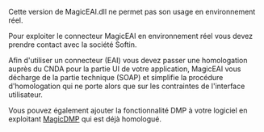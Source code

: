 Cette version de MagicEAI.dll ne permet pas son usage en environnement réel.

Pour exploiter le connecteur MagicEAI en environnement réel vous devez prendre contact avec la société Softin.

Afin d'utiliser un connecteur (EAI) vous devez passer une homologation auprès du CNDA pour la partie UI de votre application, MagicEAI vous décharge de la partie technique (SOAP) et simplifie la procédure d'homologation qui ne porte alors que sur les contraintes de l'interface utilisateur.

Vous pouvez également ajouter la fonctionnalité DMP à votre logiciel en exploitant [MagicDMP](http://dmp.softin.fr) qui est déjà homologué.